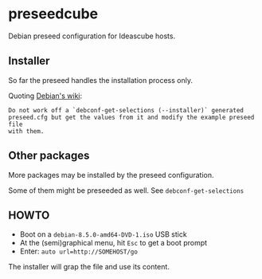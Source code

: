 
# preseedcube

Debian preseed configuration for Ideascube hosts.


## Installer

So far the preseed handles the installation process only.

Quoting [Debian's wiki](https://wiki.debian.org/DebianInstaller/Preseed):

    Do not work off a `debconf-get-selections (--installer)` generated
    preseed.cfg but get the values from it and modify the example preseed file
    with them.


## Other packages

More packages may be installed by the preseed configuration.

Some of them might be preseeded as well. See `debconf-get-selections`

## HOWTO

* Boot on a `debian-8.5.0-amd64-DVD-1.iso` USB stick
* At the (semi)graphical menu, hit `Esc` to get a boot prompt
* Enter: `auto url=http://SOMEHOST/go`

The installer will grap the file and use its content.


